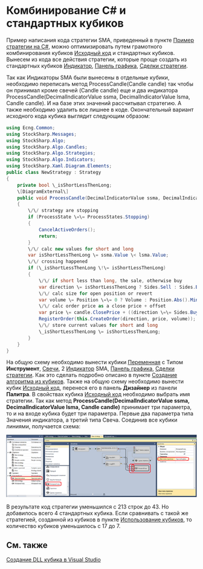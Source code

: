 # Комбинирование C\# и стандартных кубиков

Пример написания кода стратегии SMA, приведенный в пункте [Пример стратегии на C\#](Designer_Creating_strategy_from_source_code.md), можно оптимизировать путем грамотного комбинирования кубиков [Исходный код](Designer_Source_code.md) и стандартных кубиков. Вынесем из кода все действия стратегии, которые проще создать из стандартных кубиков [Индикатор](Designer_Indicator.md), [Панель графика](Designer_Panel_graphics.md), [Сделки стратегии](Designer_Trades_strategy.md).

Так как Индикаторы SMA были вынесены в отдельные кубики, необходимо переписать метод ProcessCandle(Candle candle) так чтобы он принимал кроме свечей (Candle candle) еще и два индикатора ProcessCandle(DecimalIndicatorValue ssma, DecimalIndicatorValue lsma, Candle candle). И на базе этих значений рассчитывал стратегию. А также необходимо удалить все лишнее в коде. Окончательный вариант исходного кода кубика выглядит следующим образом:

```cs
using Ecng.Common;
using StockSharp.Messages;
using StockSharp.Algo;
using StockSharp.Algo.Candles;
using StockSharp.Algo.Strategies;
using StockSharp.Algo.Indicators;
using StockSharp.Xaml.Diagram.Elements;
public class NewStrategy : Strategy
{
    private bool \_isShortLessThenLong;
    \[DiagramExternal\]
    public void ProcessCandle(DecimalIndicatorValue ssma, DecimalIndicatorValue lsma, Candle candle)
    {
        \/\/ strategy are stopping
        if (ProcessState \=\= ProcessStates.Stopping)
        {
            CancelActiveOrders();
            return;
        }
        \/\/ calc new values for short and long
        var isShortLessThenLong \= ssma.Value \< lsma.Value;
        \/\/ crossing happened
        if (\_isShortLessThenLong \!\= isShortLessThenLong)
        {
            \/\/ if short less than long, the sale, otherwise buy
            var direction \= isShortLessThenLong ? Sides.Sell : Sides.Buy;
            \/\/ calc size for open position or revert
            var volume \= Position \=\= 0 ? Volume : Position.Abs().Min(Volume) \* 2;
            \/\/ calc order price as a close price + offset
            var price \= candle.ClosePrice + ((direction \=\= Sides.Buy ? Security.PriceStep : \-Security.PriceStep) ?? 1);
            RegisterOrder(this.CreateOrder(direction, price, volume));
            \/\/ store current values for short and long
            \_isShortLessThenLong \= isShortLessThenLong;
        }
    }
}
```

На общую схему необходимо вынести кубики [Переменная](Designer_Variable.md) с Типом **Инструмент**, [Свечи](Designer_Candles.md), 2 [Индикатор](Designer_Indicator.md) SMA, [Панель графика](Designer_Panel_graphics.md), [Сделки стратегии](Designer_Trades_strategy.md). Как это сделать подробно описано в пункте [Создание алгоритма из кубиков](Designer_Algorithm_creation_of_elements.md). Также на общую схему необходимо вынести кубик [Исходный код](Designer_Source_code.md), перенеся его в панель **Дизайнер** из панели **Палитра**. В свойствах кубика [Исходный код](Designer_Source_code.md) необходимо выбрать имя стратегии. Так как метод **ProcessCandle(DecimalIndicatorValue ssma, DecimalIndicatorValue lsma, Candle candle)** принимает три параметра, то и на входе кубика будет три параметра. Первые два параметра типа Значения индикатора, а третий типа Свеча. Соединив все кубики линиями, получается схема:

![Designer Combine cubes of Source code and standard cubes 00](../images/Designer_Combine_Source_code_and_standard_elements_00.png)

В результате код стратегии уменьшился с 213 строк до 43. Но добавилось всего 4 стандартных кубика. Если сравнивать с такой же стратегией, созданной из кубиков в пункте [Использование кубиков](Designer_Creating_strategy_out_of_blocks.md), то количество кубиков уменьшилось с 17 до 7. 

## См. также

[Создание DLL кубика в Visual Studio](Designer_Creating_DLL_element_in_Visual_Studio.md)
